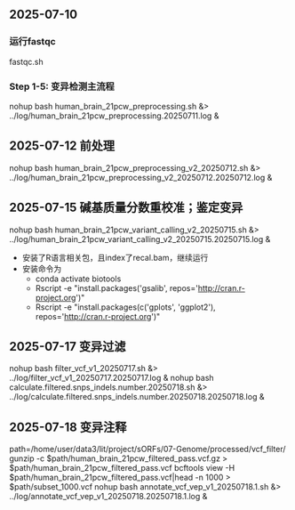 ## 2025-07-10
### 运行fastqc
fastqc.sh
### Step 1-5: 变异检测主流程
nohup bash human_brain_21pcw_preprocessing.sh &> ../log/human_brain_21pcw_preprocessing.20250711.log &

## 2025-07-12 前处理
nohup bash human_brain_21pcw_preprocessing_v2_20250712.sh &> ../log/human_brain_21pcw_preprocessing_v2_20250712.20250712.log &
  
## 2025-07-15 碱基质量分数重校准；鉴定变异
nohup bash human_brain_21pcw_variant_calling_v2_20250715.sh &> ../log/human_brain_21pcw_variant_calling_v2_20250715.20250715.log &
- 安装了R语言相关包，且index了recal.bam，继续运行
- 安装命令为
  - conda activate biotools
  - Rscript -e "install.packages('gsalib', repos='http://cran.r-project.org')"
  - Rscript -e "install.packages(c('gplots', 'ggplot2'), repos='http://cran.r-project.org')"
  
## 2025-07-17 变异过滤
nohup bash filter_vcf_v1_20250717.sh &> ../log/filter_vcf_v1_20250717.20250717.log &
nohup bash calculate.filtered.snps_indels.number.20250718.sh &> ../log/calculate.filtered.snps_indels.number.20250718.20250718.log &

## 2025-07-18 变异注释
path=/home/user/data3/lit/project/sORFs/07-Genome/processed/vcf_filter/
gunzip -c $path/human_brain_21pcw_filtered_pass.vcf.gz > $path/human_brain_21pcw_filtered_pass.vcf
bcftools view -H $path/human_brain_21pcw_filtered_pass.vcf|head -n 1000 >  $path/subset_1000.vcf
nohup bash annotate_vcf_vep_v1_20250718.1.sh &> ../log/annotate_vcf_vep_v1_20250718.20250718.1.log &
